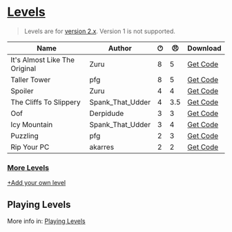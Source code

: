 # [Levels](https://pfgithub.github.io/goilevelmod/levels.html)

> Levels are for [version 2.x](https://github.com/pfgithub/goilevelmod/releases). Version 1 is not supported.

| Name                           | Author    | 🕐︎ | 😠︎ | Download                                        |
|--------------------------------|-----------|-----|-----|-------------------------------------------------|
| It's Almost Like The Original  | Zuru      | 8   | 5   | [Get Code](levels/itsAlmostLikeTheOriginal.txt) |
| Taller Tower                   | pfg       | 8   | 5   | [Get Code](levels/tallertower.txt)              |
| Spoiler                        | Zuru      | 4   | 4   | [Get Code](levels/spoiler.txt)                  |
| The Cliffs To Slippery  | Spank_That_Udder | 4   | 3.5 | [Get Code](levels/theCliffsToSlippery.txt)      |
| Oof                            | Derpidude | 3   | 3   | [Get Code](levels/oof.txt)                      |
| Icy Mountain            | Spank_That_Udder | 3   | 4   | [Get Code](levels/icyMountain.txt)              |
| Puzzling                             | pfg | 2   | 3   | [Get Code](levels/puzzling.txt)                 |
| Rip Your PC                      | akarres | 2   | 2   | [Get Code](levels/ripYourPC.txt)                |

<!--
🕐︎ Where does your level end?
1 = Tutorial
2 = Chimney
3 = Furniture
4 = Orange
5 = Anvil
6 = Bucket
7 = Ice Mountain
8 = Space
-->

### [More Levels](https://docs.google.com/spreadsheets/d/1PiDh_Kk8_2RwIr03tHOT1qwdlY102GMFQ6_wALynjrA/edit?usp=sharing)

[+Add your own level](https://github.com/pfgithub/goilevelmod/blob/master/README.md#sharing-levels)

## Playing Levels

More info in: [Playing Levels](https://pfgithub.github.io/goilevelmod/index#playing-levels)
